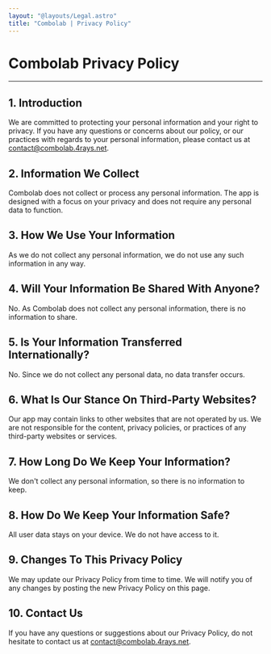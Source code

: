 ```yaml
---
layout: "@layouts/Legal.astro"
title: "Combolab | Privacy Policy"
---
```


# Combolab Privacy Policy

---

## 1. Introduction

We are committed to protecting your personal information and your right to privacy. If you have any questions or concerns about our policy, or our practices with regards to your personal information, please contact us at <contact@combolab.4rays.net>.

## 2. Information We Collect

Combolab does not collect or process any personal information. The app is designed with a focus on your privacy and does not require any personal data to function.

## 3. How We Use Your Information

As we do not collect any personal information, we do not use any such information in any way.

## 4. Will Your Information Be Shared With Anyone?

No. As Combolab does not collect any personal information, there is no information to share.

## 5. Is Your Information Transferred Internationally?

No. Since we do not collect any personal data, no data transfer occurs.

## 6. What Is Our Stance On Third-Party Websites?

Our app may contain links to other websites that are not operated by us. We are not responsible for the content, privacy policies, or practices of any third-party websites or services.

## 7. How Long Do We Keep Your Information?

We don't collect any personal information, so there is no information to keep.

## 8. How Do We Keep Your Information Safe?

All user data stays on your device. We do not have access to it.

## 9. Changes To This Privacy Policy

We may update our Privacy Policy from time to time. We will notify you of any changes by posting the new Privacy Policy on this page.

## 10. Contact Us

If you have any questions or suggestions about our Privacy Policy, do not hesitate to contact us at <contact@combolab.4rays.net>.
